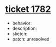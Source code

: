 # [ticket 1782](https://trac.nginx.org/nginx/ticket/1782)
- behavior:
- description:
- sketch:
- patch: unresolved
